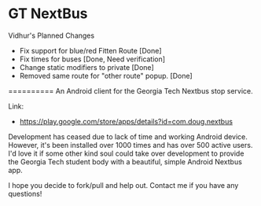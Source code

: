 GT NextBus
==========

Vidhur's Planned Changes

- Fix support for blue/red Fitten Route [Done]
- Fix times for buses [Done, Need verification]
- Change static modifiers to private [Done]
- Removed same route for "other route" popup. [Done]

==========
An Android client for the Georgia Tech Nextbus stop service.

Link:
- https://play.google.com/store/apps/details?id=com.doug.nextbus

Development has ceased due to lack of time and working Android device. However, it's been installed over 1000 times and has over 500 active users. I'd love it if some other kind soul could take over development to provide the Georgia Tech student body with a beautiful, simple Android Nextbus app.

I hope you decide to fork/pull and help out. Contact me if you have any questions!

